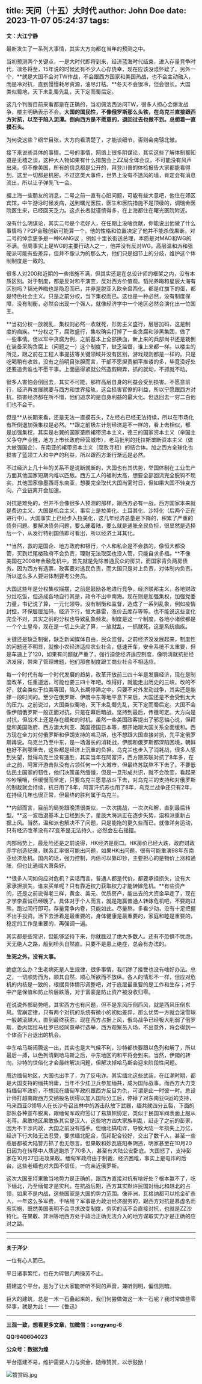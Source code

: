 title: 天问（十五）大时代
author: John Doe
date: 2023-11-07 05:24:37
tags:
---
**文：大江宁静**<!--more-->

最新发生了一系列大事情，其实大方向都在当年的预测之中。

当初预测两个关键点，一是大时代即将到来，经济蓝海时代结束，进入存量竞争时代，凛冬将至，15年说的时候还有不少人心存侥幸，现在应该没谁怀疑了。另外一个，**就是大国不会对TW作战，不会跟西方国家和美国热战，也不会主动融入，而是冷对抗，直到慢慢耗尽资源，油尽灯枯。**冬天不会很冷，但会很长。大国类似蜀地，天下未乱蜀先乱，天下定而蜀后定。

这几个判断目前来看都是在正确的，当初佩洛西访问TW，很多人担心会爆发战争，楼主明确表示不会。**大国的国民性，不像俄罗斯那么头铁，在乌克兰直接跟西方对抗，以至于陷入泥潭。倒向西方是不愿意的，退回过去也做不到。总想着一直摸石头。**

为何说这些？纲举目张，大方向看清楚了，才能谈细节，否则会南辕北辙。

接下来说些具体的事情。二号的事情，网络上很多阴谋论，其实这些了解体制都知道是无稽之谈，这种大人物如果有什么措施会上ZZ局全体会议，不可能没有风声出来。但不像美国，所有的信息都是公开的，拜登川普的体检报告大家都能看得到，这里一切都是机密。不过这类大事件，世界上没有不透风的墙，肯定会有消息流出，所以让子弹先飞一会。

据上海一些朋友的消息，二号之前一直有心脏问题，可能有些大意吧，他住在郊区宾馆，中午游泳时候发病，送到曙光医院，医生和医院措施不是顶级的，调瑞金医院医生来，已经回天乏力。这点长者就谨慎得多，在上海都住在曙光医院附近。

没有什么阴谋论，其实二号是个老好人，在任期上没啥贡献，你能说出他做了什么事情吗？P2P金融创新可能算一个。他的性格和位置决定了他并不能杀伐果断。对二号的悼念更多是一种KANG议 ，例如十里长街送总理，本质是对MAO和WG的不满。但周事实上是WG的主要行动人之一，他并没有反对WG。高层温和派和强硬派可能有些差异，但并不像认为的那么大，他们只是细节上的分歧，维护这个体制制度是一致的。

很多人对200和近期的一些措施不满，但其实还是在总设计师的框架之内，没有本质区别。对于制度，都是反对和平演变，反对西方价值观。韬光养晦和星辰大海有区别吗？韬光养晦也是隐忍而已，并非是脱亚入欧全盘西化。都是红旗下的蛋，都是特色社会主义。只是之前分权，当下集权而已。这也是一种必然，没有制度保障，没有制衡，必然会出现一个强人，就像经济学中一个地区必然会演化出一位国王。

**当初分权一放就乱，集权则必然一收就死，形势主义盛行，层层加码，这是制度的痼疾。**分权之下，腐败盛行，集权确实打掉了一些贪腐和涉黑集团，做了一些事情。但以军中贪腐为例，之前基本上全部换血，新上来的兵部尚书还是栽倒在装备采购贪腐上（问题之一）这个制度下，缺乏监督，谁上来都一样。以楼主的所见，跟之前在工程人事提拔等关键领域并没有区别，游戏规则都是一样的。只是吃喝稍有收敛，没有之前明目张胆而言，干部不愿担责躺平推诿的多，毕竟没好处还要追责谁也不愿干事。上面逼得紧就公然造假糊弄，抓的就动，不抓就不动。

很多人害怕会倒回去，其实不可能，那样高层自身的利益会受到损害。不愿意前行，经济再发展就要与西方和世界接轨，这会损害官僚的利益，所以宁愿跟西方对抗，损害经济都在所不惜，他们追求的是自身利益的最大化。但退回去一穷二白他们也不会干。

但是**从长期来看，还是无法一直摸石头，Z左经右已经无法持续，所以在市场化有所倒退加强集权是必然。**跟之前极左计划经济是不一样的，看上去相似，都是加强集权，其实是右翼的国家垄断裙带资本主义，德三的国家资本主义（举国主义争夺产业链，地方上市长政府经营城市），老马批判的托拉斯垄断资本主义（做大做强国企）、东南亚的裙带资本主义（腐败寻租）的结合体。加之西方全球化也损害了蓝领工人和中产的利益，所以跟西方渐行渐远是必然。

不过经济上几十年的关系不是说断就断的，大国也有其优势，举国体制在工业生产方面其他国家短期内难以匹敌。西方工人的福利太高，想要全部回流完全脱钩不现实，其他国家像墨西哥东南亚，想要完全取代大国尚需时日，但如果大国不转变方向，产业链离开会加速。

对抗是难免的，但并不会像很多人预测的那样，跟西方必有一战，西方国家本来就是费边主义，大国是机会主义，事实上是拉美化、土耳其化、沙特化（后两个正在进行中）。大国事实上已经步入拉美化，这几年经济总量是下降的，积累了严重的债务问题。要解决债务问题，要么硬着陆，要么就是通胀全民负担，很显然是选择后一个，从发行特别国债即可看出，所以经济土耳其化。

**当然，救的是国企、地方政府和银行，个人和私企是不会救的，像恒大都没管，买到烂尾楼政府不会负责，理财无法取回也没人管，只能自求多福。**不像美国在2008年金融危机中，首先就是免除普通民众的房贷，而国家背负两房债务。因为西方有选票，政客要对选民负责，而大国只是对上负责，对体制内负责。所以这么多人要进体制要考公务员。

大国这些年是分权集权摇摆，之前是鼓励各地进行竞争，经济联邦主义，各地财政分灶吃饭，但造成各地自行其是，政令不出中南海。现在则是加强集权，加强党委力量，书记说了算，一元化领导。没有制衡和监督，造成了一系列乱象，例如疫情封控，环保层层加码，经济下行，恒大暴雷，涨价去库存等等。也不能说这些变化完全不对，其实之前的分权也导致乱象频发。制度是这一个制度，各地小诸侯都是一个个土皇帝，现在是一切上头说了算，一放就乱，一抓就死，这是系统痼疾。

关键还是缺乏制衡，缺乏新闻媒体自由，民众监督。之前经济没发展起来，制度性的问题还不明显，就像小农经济适应农业社会，低速开车，安全系统不太重要，但是车速上了120，如果有问题就严重了，强行迫使经济适应制度，像明清就抗拒经济发展，带来了管理难题，他们那套制度跟工商业社会不相适应。

每一个时代有每一个时代发展的趋势，改革开放前三四十年是发展经济，现在是制度改革，任重道远，可能也要三四十年吧。改得好，就能走出历史的三峡，改的不好，就会类似于拉美等国，陷入长期停滞之中。只要不对外发动战争，其实还是能撑一段时间的。至少在俄罗斯、伊朗中东等地平息下来后，大国还是不会受到太大的压力。之前说过，大国类似蜀地，天下未乱蜀先乱，天下定而蜀后定。大国不会像伊朗俄罗斯一般正面对抗，只是在幕后暗战，坚持到最后，传檄可定。大方向是对抗，但战术上还是存在缓和的时机。虽然一些美国政客提出了邪恶轴心说，但拜登和美国政府、西方澳大利亚、英国德国日本等，都开始跟大国关系全面缓和。西方现在全力对付俄罗斯和伊朗支持的哈马斯，也不想跟大国直接对抗，先平定俄罗斯再说。乌克兰乃至中东，是一场漫长的消耗战，伊朗和俄罗斯都深陷困境，朝鲜也好不到哪里去，这些都是经济上沉重的负担。乌克兰也步入了消耗战，很多人感到失望，觉得乌克兰没有速胜，其实当年在阿富汗，西方跟苏联对抗了8年多，在此之前，阿富汗游击队没有占领任何一个大城市，但最终苏联熬不下去了。不要低估民主国家的韧性，他们决策虽然缓慢，但是一旦形成共识，就不会改变，看起来吵吵嚷嚷，但缓慢而坚定，只要乌克兰愿意战斗下去，对乌克兰的支持和对俄罗斯的制裁就会持续，抗日用了8年，阿富汗抗苏也用了8年，乌克兰战争还只有2年，在持续几年也很正常，但最终的胜利属于乌克兰。

**内部而言，目前的局势跟晚清很类似，一次次挑战，一次次和解，直到最后转型。**这一波后退基本上已经到头了，星辰大海派正在逐步失势，温和派重新占据上风。当然，温和派也解决不了问题，只是能拖的更久些而已。就像洋务运动，只有经济改革没有ZZ变革是无法持久，必然会左右摇摆。

内部局势上，最危险还是之前说得，HK经济是窗口。HK房价已经大跌，政府财政赤字创造纪录，联系汇率很可能出问题，如果HK出问题，很有可能重演98年东南亚经济危机。国内的话，强力控制，内债可以靠印钞，主要担心的是物价上涨和通胀，但也比通缩大萧条好。

**很多人问如何应对危机？实话而言，普通人都是代价，都要承担损失，没有大家承担损失，谁来买单呢？只有靠近权力获取权力才能转嫁危机。**有些资产的，还是之前说得老三样，黄金、美元、优质房产，能出去的大资金早走了，现在才学李嘉诚已经晚了。具体对于个人而言，就是跑赢普通人转嫁危机吧，不要跑过熊，跑过同行即可。存量竞争内卷，只能如此。尽量熬，多看少动，没有十足把握不出手投资。活下去活着是最重要的，身体健康是最重要的，家庭和睦是重要的，稳定的工作是重要的，再强调一遍。

其实都是些常识，但能够坚持下来，你就胜过了绝大多数人。还有不恐惧不忧虑，天无绝人之路，船到桥头自然直。只要不是患上绝症，总会有办法的。

**生死之外，没有大事。**

绝症怎么办？生老病死是人生规律，很多事情，我们除了接受也没有啥好办法。总之，一切顺势而为，顺其自然，顺心所欲而不放纵。各人的情形不一样，但应对危机的内核是一致的，根据具体情形调整吧，对于底层最重要的是工作和生存；对于中产是保值和防止阶层跌落，对于富豪是防止资产被没收归零。

在说说外部局势吧，其实西方也有问题，但不是东风压倒西风，就是西风压倒东风。雪崩定律，只有两个对抗的系统有微小的初始差异，那么优势一方就会滚雪球一般越滚越大，直到最终获胜。现在西方占据上风，俄乌战争已经极大削弱了俄罗斯，委内瑞拉马杜罗已经同意举行选举，西方观察员入场，不出意外，将会得到一个体面下台退出的机会。

中东哈马斯闹腾这一出，其实也是大气候不利，沙特都快要跟以色列和解了，所以最后一搏，以色列清剿哈马斯之后，中东地区的和平将会到来。当然，伊朗的转向，沙特的世俗化才会最终解决问题，但解决掉哈马斯会迎来阶段性问题。

周边缅甸地区，大国也出手了，为了反电诈。其实缅北这些武装，在红潮时期，都是大国支持的缅共附庸，当年不少红卫兵参加缅共，成为国际战事。而西方大力支持缅甸军政府，不想现在缅甸军政府跟西方反目为仇，可谓是此一时彼一时。总设计师打越南跟西方交纳投名状得以加入国际分工后，停掉了对东南亚G运的支持，马来西亚G领导人在长沙号召丛林中的游击队放下武器，缅共就四分五裂，下面的部队各种宣布脱离，跟缅甸军政府签订了易旗帜协定，类似于民国军阀表面上服从老蒋。果敢地区果敢族其实是汉人，这些地方四大家族判乱，赶走了之前的彭家，因为不干涉内政，大国之前没有插手。但缅北搞电诈，导致大陆一年损失上万亿，经济下行大陆无法忍受，要求缅北配合，佤邦配合较好，交出了数千人，甚至一些高层都被大陆警方抓了也无怨言。但果敢和妙瓦底阳奉阴违，明家甚至在10月20日因为在转移中人质逃跑杀了70多人，甚至有大陆公安卧底。大国怒了，支持彭家在10月27日进攻果敢。缅甸军政府由于制裁，经济困难，事实上是电诈的后台。这些老缅也对大国不信任，一向亲近俄罗斯。

这次大国支持果敢当地势力是正确的。跟西方直接对抗有啥好处？根本赢不了，吃下缅北，乃至缅甸才是实利。在抗战后期，西方其实默许民国对缅北和越北的占领，如果不是内战，这些国家是大国的势力范围。像非洲，瓦格纳都可以抢金矿杀人，一年这么多军费，干啥用？军事是为政治经济服务的，跟西方对抗是慕虚名而惹实祸，既然美国表明不会寻求改变制度，务实的话不会直接对抗，也就是ZZ沙特化。在果敢、非洲等地西方处于政治正确无法介入的地方谋取实力才是正确的应对之路。
- - -
- - -
**关于洋少**

一位有心人而已。

平日诸事繁忙，也在为碎银几两操劳不止。

搭建这个平台，是为了让大家能听听不同的声音，兼听则明，偏信则暗。

巨大的建筑，总是一木一石叠起来的，我们何尝做做这一木一石呢？我时常做些零碎事，就是为此！——《鲁迅》

---

**三观一致，想看更多文章，加微信：songyang-6**

**QQ:940604023**

**公众号：数据为煌** 

平台搭建不易，维护需要人力与资金，随缘赞赏，以示鼓励！

![赞赏码.jpg](/images/zanshang.jpg)
